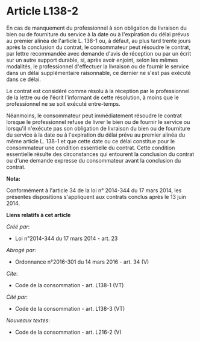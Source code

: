 # Article L138-2

En cas de manquement du professionnel à son obligation de livraison du bien ou de fourniture du service à la date ou à
l'expiration du délai prévus au premier alinéa de l'article L. 138-1 ou, à défaut, au plus tard trente jours après la
conclusion du contrat, le consommateur peut résoudre le contrat, par lettre recommandée avec demande d'avis de réception ou
par un écrit sur un autre support durable, si, après avoir enjoint, selon les mêmes modalités, le professionnel d'effectuer
la livraison ou de fournir le service dans un délai supplémentaire raisonnable, ce dernier ne s'est pas exécuté dans ce
délai. 

Le contrat est considéré comme résolu à la réception par le professionnel de la lettre ou de l'écrit l'informant de cette
résolution, à moins que le professionnel ne se soit exécuté entre-temps. 

Néanmoins, le consommateur peut immédiatement résoudre le contrat lorsque le professionnel refuse de livrer le bien ou de
fournir le service ou lorsqu'il n'exécute pas son obligation de livraison du bien ou de fourniture du service à la date ou à
l'expiration du délai prévu au premier alinéa du même article L. 138-1 et que cette date ou ce délai constitue pour le
consommateur une condition essentielle du contrat. Cette condition essentielle résulte des circonstances qui entourent la
conclusion du contrat ou d'une demande expresse du consommateur avant la conclusion du contrat.

**Nota:**

Conformément à l'article 34 de la loi n° 2014-344 du 17 mars 2014,  les présentes dispositions s'appliquent aux contrats
conclus après le 13  juin 2014.

**Liens relatifs à cet article**

_Créé par_:

  - Loi n°2014-344 du 17 mars 2014 - art. 23

_Abrogé par_:

  - Ordonnance n°2016-301 du 14 mars 2016 - art. 34 (V)

_Cite_:

  - Code de la consommation - art. L138-1 (VT)

_Cité par_:

  - Code de la consommation - art. L138-3 (VT)

_Nouveaux textes_:

  - Code de la consommation - art. L216-2 (V)
